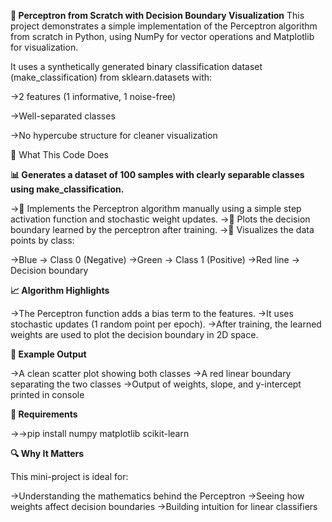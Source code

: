 <b>🧠 Perceptron from Scratch with Decision Boundary Visualization</b>
This project demonstrates a simple implementation of the Perceptron algorithm from scratch in Python, using NumPy for vector operations and Matplotlib for visualization.

It uses a synthetically generated binary classification dataset (make_classification) from sklearn.datasets with:

->2 features (1 informative, 1 noise-free)

->Well-separated classes

->No hypercube structure for cleaner visualization

🚀 What This Code Does

<b>📊 Generates a dataset of 100 samples with clearly separable classes using make_classification.</b>

->🧠 Implements the Perceptron algorithm manually using a simple step activation function and stochastic weight updates.
->🔺 Plots the decision boundary learned by the perceptron after training.
->🎨 Visualizes the data points by class:

  ->Blue → Class 0 (Negative)
  ->Green → Class 1 (Positive)
  ->Red line → Decision boundary

<b>📈 Algorithm Highlights</b>

->The Perceptron function adds a bias term to the features.
->It uses stochastic updates (1 random point per epoch).
->After training, the learned weights are used to plot the decision boundary in 2D space.

<b>📎 Example Output</b>

->A clean scatter plot showing both classes
->A red linear boundary separating the two classes
->Output of weights, slope, and y-intercept printed in console

<b>🧩 Requirements</b>

->->pip install numpy matplotlib scikit-learn

<b>🔍 Why It Matters</b>

This mini-project is ideal for:

->Understanding the mathematics behind the Perceptron
->Seeing how weights affect decision boundaries
->Building intuition for linear classifiers

